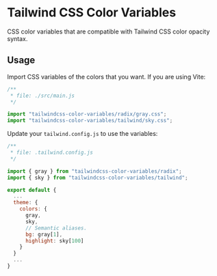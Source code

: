 # Tailwind CSS Color Variables

CSS color variables that are compatible with Tailwind CSS color opacity syntax.

## Usage

Import CSS variables of the colors that you want. If you are using Vite:

```javascript
/**
 * file: ./src/main.js
 */

import "tailwindcss-color-variables/radix/gray.css";
import "tailwindcss-color-variables/tailwind/sky.css";
```

Update your `tailwind.config.js` to use the variables:

```javascript
/**
 * file: .tailwind.config.js
 */

import { gray } from "tailwindcss-color-variables/radix";
import { sky } from "tailwindcss-color-variables/tailwind";

export default {
  ...
  theme: {
    colors: {
      gray,
      sky,
      // Semantic aliases.
      bg: gray[1],
      highlight: sky[100]
    }
  }
  ...
}
```
